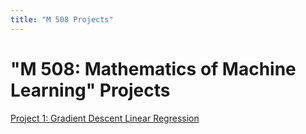 ```yaml
---
title: "M 508 Projects"
---
```


<h1>"M 508: Mathematics of Machine Learning" Projects</h1>

[Project 1: Gradient Descent Linear Regression](/linear_regression.md)
